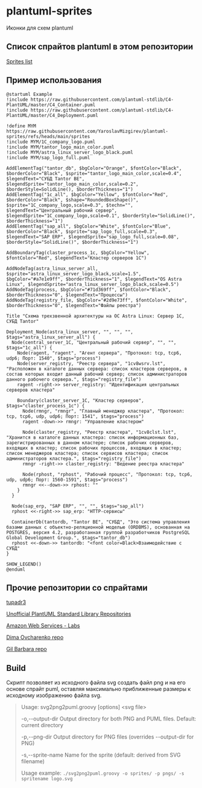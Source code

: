# plantuml-sprites

Иконки для схем plantuml

## Список спрайтов plantuml в этом репозитории

[Sprites list](./sprites-list.md)

## Пример использования

```plantuml
@startuml Example
!include https://raw.githubusercontent.com/plantuml-stdlib/C4-PlantUML/master/C4_Container.puml
!include https://raw.githubusercontent.com/plantuml-stdlib/C4-PlantUML/master/C4_Deployment.puml

!define MYM https://raw.githubusercontent.com/YaroslavMizgirev/plantuml-sprites/refs/heads/main/sprites
!include MYM/1C_company_logo.puml
!include MYM/tantor_logo_main_color.puml
!include MYM/astra_linux_server_logo_black.puml
!include MYM/sap_logo_full.puml

AddElementTag("tantor_db", $bgColor="Orange", $fontColor="Black", $borderColor="Black", $sprite="tantor_logo_main_color,scale=0.4", $legendText="СУБД Tantor BE", $legendSprite="tantor_logo_main_color,scale=0.2", $borderStyle=SolidLine(), $borderThickness="1")
AddElementTag("1c_all", $bgColor="Yellow", $fontColor="Red", $borderColor="Black", $shape="RoundedBoxShape()", $sprite="1C_company_logo,scale=0.3", $techn="", $legendText="Центральный рабочий сервер", $legendSprite="1C_company_logo,scale=0.1", $borderStyle="SolidLine()", $borderThickness="1")
AddElementTag("sap_all", $bgColor="White", $fontColor="Blue", $borderColor="Black", $sprite="sap_logo_full,scale=0.3", $legendText="SAP ERP", $legendSprite="sap_logo_full,scale=0.08", $borderStyle="SolidLine()", $borderThickness="1")

AddBoundaryTag(claster_process_1c, $bgColor="Yellow", $fontColor="Red", $legendText="Кластер серверов 1С")

AddNodeTag(astra_linux_server_all, $sprite="astra_linux_server_logo_black,scale=1.5", $bgColor="#a7e1e9ff", $borderThickness="1", $legendText="OS Astra Linux", $legendSprite="astra_linux_server_logo_black,scale=0.5")
AddNodeTag(process, $bgColor="#71d369ff", $fontColor="Black", $borderThickness="0", $legendText="Процессы")
AddNodeTag(registry_file, $bgColor="#2d9e73ff", $fontColor="White", $borderThickness="0", $legendText="Файлы реестра")

Title "Схема трехзвенной архитектуры на ОС Astra Linux: Сервер 1С, СУБД Tantor"

Deployment_Node(astra_linux_server, "", "", "", $tags="astra_linux_server_all") {
  Node(central_server_1C, "Центральный рабочий сервер", "", "", $tags="1c_all") {
    Node(ragent, "ragent", "Агент сервера", "Протокол: tcp, tcp6, udp6; Порт: 1540", $tags="process")
    Node(server_registry, "Реестр сервера", "1cv8wsrv.lst", "Расположен в каталоге данных сервера: список кластеров серверов, в состав которых входит данный рабочий сервер; список администраторов данного рабочего сервера.", $tags="registry_file")
    ragent -right->> server_registry: "Идентификация центральных серверов кластера"

    Boundary(claster_server_1C, "Кластер серверов", $tags="claster_process_1c") {
      Node(rmngr, "rmngr", "Главный менеджер кластера", "Протокол: tcp, tcp6, udp, udp6; Порт: 1541", $tags="process")
      ragent -down->> rmngr: "Управление кластером"

      Node(claster_registry, "Реестр кластера", "1cv8clst.lst", "Хранится в каталоге данных кластера: список информационных баз, зарегистрированных в данном кластере; список рабочих серверов, входящих в кластер; список рабочих процессов, входящих в кластер; список менеджеров кластера; список сервисов кластера; список администраторов кластера.", $tags="registry_file")
      rmngr -right->> claster_registry: "Ведение реестра кластера"

      Node(rphost, "rphost", "Рабочий процесс", "Протокол: tcp, tcp6, udp, udp6; Порт: 1560-1591", $tags="process")
      rmngr <<--down->> rphost: ""
    }
  }

  Node(sap_erp, "SAP ERP", "", "", $tags="sap_all")
  rphost <<-right->> sap_erp: "HTTP-сервисы"

  ContainerDb(tantordb, "Tantor BE", "СУБД", "Это система управления базами данных с объектно-реляционной моделью (ORDBMS), основанная на POSTGRES, версия 4.2, разработанная группой разработчиков PostgreSQL Global Development Group.", $tags="tantor_db")
  rphost <<-down->> tantordb: "<font color=Black>Взаимодействие с СУБД"
}

SHOW_LEGEND()
@enduml
```

## Прочие репозитории со спрайтами

[tupadr3](https://github.com/tupadr3/plantuml-icon-font-sprites/tree/main)

[Unofficial PlantUML Standard Library Repositories](https://github.com/plantuml-stdlib/cicon-plantuml-sprites)

[Amazon Web Services - Labs](https://github.com/awslabs/aws-icons-for-plantuml)

[Dima Ovcharenko repo](https://github.com/ovcharenko-di/1ce-icons-for-plantuml)

[Gil Barbara repo](https://github.com/gilbarbara/logos)

## Build

Cкрипт позволяет из исходного файла svg создать файл png и на его основе спрайт puml, оставляя максимально приближенные размеры к исходному изображению файла svg.

> Usage: svg2png2puml.groovy [options] \<svg file>
>
>-o,--output-dir       Output directory for both PNG and PUML files. Default: current directory
>
>-p,--png-dir          Output directory for PNG files (overrides --output-dir for PNG)
>
>-s,--sprite-name      Name for the sprite (default: derived from SVG filename)
>
>Usage example: `./svg2png2puml.groovy -o sprites/ -p pngs/ -s spritename logo.svg`
